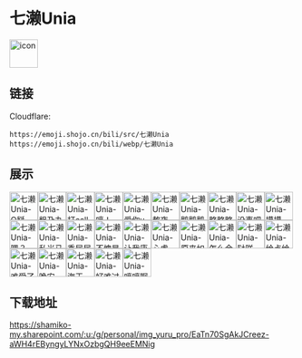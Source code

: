 # 七濑Unia
<img src="https://emoji.shojo.cn/bili/src/七濑Unia/icon.png" width="50" height="50" alt="icon">

## 链接
Cloudflare:
```
https://emoji.shojo.cn/bili/src/七濑Unia
https://emoji.shojo.cn/bili/webp/七濑Unia
```
## 展示
<img src="https://emoji.shojo.cn/bili/src/七濑Unia/七濑Unia-O掰.png" width="50" height="50" alt="七濑Unia-O掰"><img src="https://emoji.shojo.cn/bili/src/七濑Unia/七濑Unia-粗乃丸.png" width="50" height="50" alt="七濑Unia-粗乃丸"><img src="https://emoji.shojo.cn/bili/src/七濑Unia/七濑Unia-打call.png" width="50" height="50" alt="七濑Unia-打call"><img src="https://emoji.shojo.cn/bili/src/七濑Unia/七濑Unia-哼！.png" width="50" height="50" alt="七濑Unia-哼！"><img src="https://emoji.shojo.cn/bili/src/七濑Unia/七濑Unia-爱你u.png" width="50" height="50" alt="七濑Unia-爱你u"><img src="https://emoji.shojo.cn/bili/src/七濑Unia/七濑Unia-熬夜.png" width="50" height="50" alt="七濑Unia-熬夜"><img src="https://emoji.shojo.cn/bili/src/七濑Unia/七濑Unia-鹅鹅鹅.png" width="50" height="50" alt="七濑Unia-鹅鹅鹅"><img src="https://emoji.shojo.cn/bili/src/七濑Unia/七濑Unia-略略略.png" width="50" height="50" alt="七濑Unia-略略略"><img src="https://emoji.shojo.cn/bili/src/七濑Unia/七濑Unia-没事吧你.png" width="50" height="50" alt="七濑Unia-没事吧你"><img src="https://emoji.shojo.cn/bili/src/七濑Unia/七濑Unia-摸摸.png" width="50" height="50" alt="七濑Unia-摸摸"><img src="https://emoji.shojo.cn/bili/src/七濑Unia/七濑Unia-嗯？.png" width="50" height="50" alt="七濑Unia-嗯？"><img src="https://emoji.shojo.cn/bili/src/七濑Unia/七濑Unia-私米马赛.png" width="50" height="50" alt="七濑Unia-私米马赛"><img src="https://emoji.shojo.cn/bili/src/七濑Unia/七濑Unia-委屈屈.png" width="50" height="50" alt="七濑Unia-委屈屈"><img src="https://emoji.shojo.cn/bili/src/七濑Unia/七濑Unia-不愧是你.png" width="50" height="50" alt="七濑Unia-不愧是你"><img src="https://emoji.shojo.cn/bili/src/七濑Unia/七濑Unia-让我康康.png" width="50" height="50" alt="七濑Unia-让我康康"><img src="https://emoji.shojo.cn/bili/src/七濑Unia/七濑Unia-心虚.png" width="50" height="50" alt="七濑Unia-心虚"><img src="https://emoji.shojo.cn/bili/src/七濑Unia/七濑Unia-原来如此.png" width="50" height="50" alt="七濑Unia-原来如此"><img src="https://emoji.shojo.cn/bili/src/七濑Unia/七濑Unia-怎么会是.png" width="50" height="50" alt="七濑Unia-怎么会是"><img src="https://emoji.shojo.cn/bili/src/七濑Unia/七濑Unia-哒咩.png" width="50" height="50" alt="七濑Unia-哒咩"><img src="https://emoji.shojo.cn/bili/src/七濑Unia/七濑Unia-给点给点.png" width="50" height="50" alt="七濑Unia-给点给点"><img src="https://emoji.shojo.cn/bili/src/七濑Unia/七濑Unia-难受了.png" width="50" height="50" alt="七濑Unia-难受了"><img src="https://emoji.shojo.cn/bili/src/七濑Unia/七濑Unia-晚安.png" width="50" height="50" alt="七濑Unia-晚安"><img src="https://emoji.shojo.cn/bili/src/七濑Unia/七濑Unia-海王.png" width="50" height="50" alt="七濑Unia-海王"><img src="https://emoji.shojo.cn/bili/src/七濑Unia/七濑Unia-好难过.png" width="50" height="50" alt="七濑Unia-好难过"><img src="https://emoji.shojo.cn/bili/src/七濑Unia/七濑Unia-哼哼啊啊.png" width="50" height="50" alt="七濑Unia-哼哼啊啊">

## 下载地址

https://shamiko-my.sharepoint.com/:u:/g/personal/img_yuru_pro/EaTn70SgAkJCreez-aWH4rEByngyLYNxOzbgQH9eeEMNig